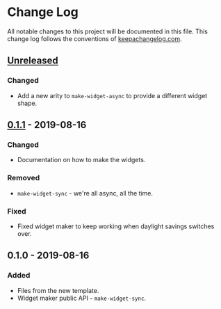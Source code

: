 # Change Log
All notable changes to this project will be documented in this file. This change log follows the conventions of [keepachangelog.com](http://keepachangelog.com/).

## [Unreleased]
### Changed
- Add a new arity to `make-widget-async` to provide a different widget shape.

## [0.1.1] - 2019-08-16
### Changed
- Documentation on how to make the widgets.

### Removed
- `make-widget-sync` - we're all async, all the time.

### Fixed
- Fixed widget maker to keep working when daylight savings switches over.

## 0.1.0 - 2019-08-16
### Added
- Files from the new template.
- Widget maker public API - `make-widget-sync`.

[Unreleased]: https://github.com/your-name/soul-talk/compare/0.1.1...HEAD
[0.1.1]: https://github.com/your-name/soul-talk/compare/0.1.0...0.1.1
